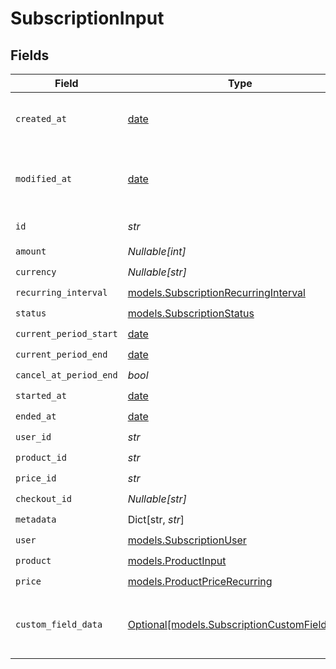 # SubscriptionInput


## Fields

| Field                                                                                    | Type                                                                                     | Required                                                                                 | Description                                                                              |
| ---------------------------------------------------------------------------------------- | ---------------------------------------------------------------------------------------- | ---------------------------------------------------------------------------------------- | ---------------------------------------------------------------------------------------- |
| `created_at`                                                                             | [date](https://docs.python.org/3/library/datetime.html#date-objects)                     | :heavy_check_mark:                                                                       | Creation timestamp of the object.                                                        |
| `modified_at`                                                                            | [date](https://docs.python.org/3/library/datetime.html#date-objects)                     | :heavy_check_mark:                                                                       | Last modification timestamp of the object.                                               |
| `id`                                                                                     | *str*                                                                                    | :heavy_check_mark:                                                                       | The ID of the object.                                                                    |
| `amount`                                                                                 | *Nullable[int]*                                                                          | :heavy_check_mark:                                                                       | N/A                                                                                      |
| `currency`                                                                               | *Nullable[str]*                                                                          | :heavy_check_mark:                                                                       | N/A                                                                                      |
| `recurring_interval`                                                                     | [models.SubscriptionRecurringInterval](../models/subscriptionrecurringinterval.md)       | :heavy_check_mark:                                                                       | N/A                                                                                      |
| `status`                                                                                 | [models.SubscriptionStatus](../models/subscriptionstatus.md)                             | :heavy_check_mark:                                                                       | N/A                                                                                      |
| `current_period_start`                                                                   | [date](https://docs.python.org/3/library/datetime.html#date-objects)                     | :heavy_check_mark:                                                                       | N/A                                                                                      |
| `current_period_end`                                                                     | [date](https://docs.python.org/3/library/datetime.html#date-objects)                     | :heavy_check_mark:                                                                       | N/A                                                                                      |
| `cancel_at_period_end`                                                                   | *bool*                                                                                   | :heavy_check_mark:                                                                       | N/A                                                                                      |
| `started_at`                                                                             | [date](https://docs.python.org/3/library/datetime.html#date-objects)                     | :heavy_check_mark:                                                                       | N/A                                                                                      |
| `ended_at`                                                                               | [date](https://docs.python.org/3/library/datetime.html#date-objects)                     | :heavy_check_mark:                                                                       | N/A                                                                                      |
| `user_id`                                                                                | *str*                                                                                    | :heavy_check_mark:                                                                       | N/A                                                                                      |
| `product_id`                                                                             | *str*                                                                                    | :heavy_check_mark:                                                                       | N/A                                                                                      |
| `price_id`                                                                               | *str*                                                                                    | :heavy_check_mark:                                                                       | N/A                                                                                      |
| `checkout_id`                                                                            | *Nullable[str]*                                                                          | :heavy_check_mark:                                                                       | N/A                                                                                      |
| `metadata`                                                                               | Dict[str, *str*]                                                                         | :heavy_check_mark:                                                                       | N/A                                                                                      |
| `user`                                                                                   | [models.SubscriptionUser](../models/subscriptionuser.md)                                 | :heavy_check_mark:                                                                       | N/A                                                                                      |
| `product`                                                                                | [models.ProductInput](../models/productinput.md)                                         | :heavy_check_mark:                                                                       | A product.                                                                               |
| `price`                                                                                  | [models.ProductPriceRecurring](../models/productpricerecurring.md)                       | :heavy_check_mark:                                                                       | N/A                                                                                      |
| `custom_field_data`                                                                      | [Optional[models.SubscriptionCustomFieldData]](../models/subscriptioncustomfielddata.md) | :heavy_minus_sign:                                                                       | Key-value object storing custom field values.                                            |